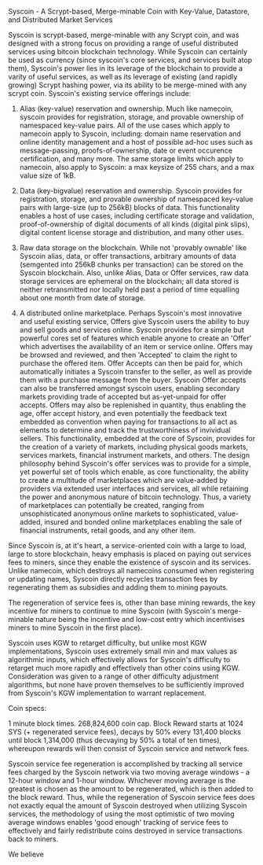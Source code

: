 Syscoin - A Scrypt-based, Merge-minable Coin with Key-Value, Datastore, and Distributed Market Services

Syscoin is scrypt-based, merge-minable with any Scrypt coin, and was designed with a strong focus on providing a range of useful distributed services using bitcoin blockchain technology.  While Syscoin can certainly be used as currency (since syscoin's core services, and services built atop them), Syscoin's power lies in its leverage of the blockchain to provide a varity of useful services, as well as its leverage of existing (and rapidly growing) Scrypt hashing power, via its ability to be merge-mined with any scrypt coin.   Syscoin's existing service offerings include: 

1. Alias (key-value) reservation and ownership. Much like namecoin, syscoin provides for registration, storage, and provable ownership of namespaced key-value pairs. All of the use cases which apply to namecoin apply to Syscoin, including: domain name reservation and online identity management and a host of possible ad-hoc uses such as message-passing, proofs-of-ownership, date or event occurence certification, and many more. The same storage limits which apply to namecoin, also apply to Syscoin: a max keysize of 255 chars, and a max value size of 1kB. 

2. Data (key-bigvalue) reservation and ownership. Syscoin provides for registration, storage, and provable ownership of namespaced key-value pairs with large-size (up to 256kB) blocks of data. This functionality enables a host of use cases, including certificate storage and validation, proof-of-ownership of digital documents of all kinds (digital pink slips), digital content license storage and distribution, and many other uses. 

3. Raw data storage on the blockchain. While not 'provably ownable' like Syscoin alias, data, or offer transactions, arbitrary amounts of data (semgented into 256kB chunks per transaction) can be stored on the Syscoin blockchain. Also, unlike Alias, Data or Offer services, raw data storage services are ephemeral on the blockchain; all data stored is neither retransmitted nor locally held past a period of time equalling about one month from date of storage. 

3. A distributed online marketplace.  Perhaps Syscoin's most innovative and useful existing service, Offers give Syscoin users the ability to buy and sell goods and services online. Syscoin provides for a simple but powerful cores set of features which enable anyone to create an 'Offer' which advertises the availability of an item or service online. Offers may be browsed and reviewed, and then 'Accepted' to claim the right to purchase the offered item. Offer Accepts can then be paid for, which automatically initiates a Syscoin transfer to the seller, as well as provide them with a purchase message from the buyer. Syscoin Offer accepts can also be transferred amongst syscoin users, enabling secondary markets providing trade of accepted but as-yet-unpaid for offer accepts.  Offers may also be replenished in quantity, thus enabling the age, offer accept history, and even potentially the feedback text embedded as convention when paying for transactions to all act as elements to determine and track the trustworthiness of invividual sellers.  This functionality, embedded at the core of Syscoin, provides for the creation of a variety of markets, including physical goods markets, services markets, financial instrument markets, and others. The design philosophy behind Syscoin's offer services was to provide for a simple, yet powerful set of tools which enable, as core functionality, the ability to create a multitude of marketplaces which are value-added by providers via extended user interfaces and services, all while retaining the power and anonymous nature of bitcoin technology. Thus, a variety of marketplaces can potentially be created, ranging from unsophisticated anonymous online markets to sophisticated, value-added, insured and bonded online marketplaces enabling the sale of financial instruments, retail goods, and any other item. 

Since Syscoin is, at it's heart, a service-oriented coin with a large to load, large to store blockchain, heavy emphasis is placed on paying out services fees to miners, since they enable the existence of syscoin and its services.  Unlike namecoin, which destroys all namecoins consumed when registering or updating names, Syscoin directly recycles transaction fees by regenerating them as subsidies and adding them to mining payouts. 

The regeneration of service fees is, other than base mining rewards,  the key incentive for miners to continue to mine Syscoin (with Syscoin's merge-minable nature being the incentive and low-cost entry which incentivises miners to mine Syscoin in the first place). 

Syscoin uses KGW to retarget difficulty, but unlike most KGW implementations, Syscoin uses extremely small min and max values as algorithmic inputs, which effectively allows for Syscoin's difficulty to retarget much more rapidly and effectively than other coins using KGW. Consideration was given to a range of other difficulty adjustment algorithms, but none have proven themselves to be sufficiently improved from Syscoin's KGW implementation to warrant replacement. 

Coin specs: 

1 minute block times. 268,824,600 coin cap. Block Reward starts at 1024 SYS (+ regenerated service fees), decays by 50% every 131,400 blocks until block 1,314,000 (thus decvaying by 50% a total of ten times), whereupon rewards will then consist of Syscoin service and network fees.

Syscoin service fee regeneration is accomplished by tracking all service fees charged by the Syscoin network via two moving average windows - a 12-hour window and 1-hour window. Whichever moving average is the greatest is chosen as the amount to be regenerated, which is then added to the block reward. Thus, while the regeneration of Syscoin service fees does not exactly equal the amount of Syscoin destroyed when utilizing Syscoin services, the methodology of using the most optimistic of two moving average windows enables 'good enough' tracking of service fees to effectively and fairly redistribute coins destroyed in service transactions back to miners.

We believe 